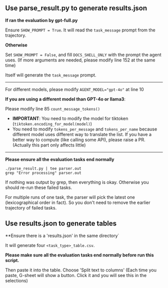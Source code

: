 ## Use parse_result.py to generate results.json
**If ran the evaluation by gpt-full.py**

Ensure `SHOW_PROMPT = True`. It will read the `task_message` prompt from the trajectory.

**Otherwise**

Set `SHOW_PROMPT = False`, and fill `DOCS_SHELL_ONLY` with the prompt the agent uses. (If more arguments are needed, please modify line 152 at the same time)

Itself will generate the `task_message` prompt.

----

For different models, please modify `AGENT_MODEL="gpt-4o"` at line 10

**If you are using a different model than GPT-4o or llama3**:

Please modify line 85 `count_message_tokens()`

- **IMPORTANT**: You need to modify the model for tiktoken (`tiktoken.encoding_for_model(model)`)
- You need to modify `tokens_per_message` and `tokens_per_name` because different model uses different way to translate the list. If you have a better way to compute (like calling some API), please raise a PR. (Actually this part only affects little)


----

**Please ensure all the evaluation tasks end normally**

```
./parse_result.py | tee parser.out
grep "Error processing" parser.out
```

If nothing was output by grep, then everything is okay. Otherwise you should re-run these failed tasks.

For multiple runs of one task, the parser will pick the latest one (lexicographical order in fact).
So you don't need to remove the earlier trajectory of failed tasks.

## Use results.json to generate tables
**Ensure there is a 'results.json' in the same directory`

It will generate four `<task_type>_table.csv`.

**Please make sure all the evaluation tasks end normally before run this script.**

Then paste it into the table. Choose 'Split text to columns' (Each time you paste, G-sheet will show a button. Click it and you will see this in the selections)